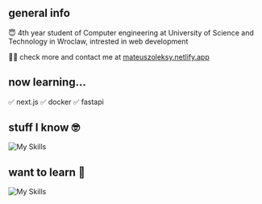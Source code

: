 ## general info

😇 4th year student of Computer engineering at University of Science and Technology in Wroclaw, intrested in web development

🙋‍♂️ check more and contact me at [mateuszoleksy.netlify.app](https://mateuszoleksy.netlify.app/)

## now learning...

✅ next.js
✅ docker
✅ fastapi

## stuff I know 🤓

![My Skills](https://skillicons.dev/icons?i=js,html,css,github,git,react,redux,ts,sass,tailwind,styledcomponents&perline=5)

## want to learn 🧠

![My Skills](https://skillicons.dev/icons?i=vim,nodejs,angular,vue,threejs,nextjs&perline=5)
